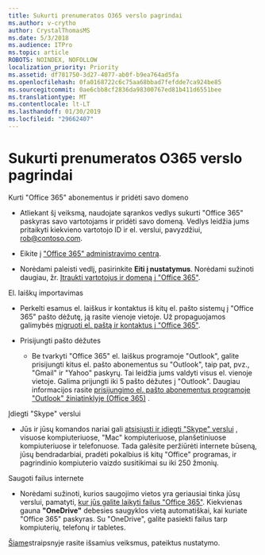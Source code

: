```yaml
---
title: Sukurti prenumeratos O365 verslo pagrindai
ms.author: v-crytho
author: CrystalThomasMS
ms.date: 5/3/2018
ms.audience: ITPro
ms.topic: article
ROBOTS: NOINDEX, NOFOLLOW
localization_priority: Priority
ms.assetid: df781750-3d27-4077-ab0f-b9ea764ad5fa
ms.openlocfilehash: 0fa0168722c6c75aa68bbad7fefdde7ca924be85
ms.sourcegitcommit: 0ae6cbb8cf2836da98300767ed81b411d6551bee
ms.translationtype: MT
ms.contentlocale: lt-LT
ms.lasthandoff: 01/30/2019
ms.locfileid: "29662407"
---
```

# <a name="setting-up-your-o365-business-essentials-subscription"></a>Sukurti prenumeratos O365 verslo pagrindai

Kurti "Office 365" abonementus ir pridėti savo domeno
  
- Atliekant šį veiksmą, naudojate sąrankos vedlys sukurti "Office 365" paskyras savo vartotojams ir pridėti savo domeną. Vedlys leidžia jums pritaikyti kiekvieno vartotojo ID ir el. verslui, pavyzdžiui, [rob@contoso.com](mailto:rob@contoso.com).
    
- Eikite į ["Office 365" administravimo centrą](https://login.partner.microsoftonline.cn/).
    
- Norėdami paleisti vedlį, pasirinkite **Eiti į nustatymus**. Norėdami sužinoti daugiau, žr. [Įtraukti vartotojus ir domeną į "Office 365"](https://support.office.com/Article/Add-users-and-domain-to-Office-365-6383f56d-3d09-4dcb-9b41-b5f5a5efd611).
    
El. laiškų importavimas
  
- Perkelti esamus el. laiškus ir kontaktus iš kitų el. pašto sistemų į "Office 365" pašto dėžutę, ją rasite vienoje vietoje. Už propaguojamos galimybės [migruoti el. paštą ir kontaktus į "Office 365"](https://support.office.com/Article/Migrate-email-and-contacts-to-Office-365-a3e3bddb-582e-4133-8670-e61b9f58627e).
    
- Prisijungti pašto dėžutes
    
  - Be tvarkyti "Office 365" el. laiškus programoje "Outlook", galite prisijungti kitus el. pašto abonementus su "Outlook", taip pat, pvz., "Gmail" ir "Yahoo" paskyrų. Tai leidžia jums valdyti visus el. vienoje vietoje. Galima prijungti iki 5 pašto dėžutes į "Outlook". Daugiau informacijos rasite [prisijungimo el. pašto abonementus programoje "Outlook" žiniatinklyje (Office 365)](https://support.office.com/Article/Connect-email-accounts-in-Outlook-on-the-web-Office-365-d7012ff0-924f-4f78-8aca-c3912d886c4d) . 
    
Įdiegti "Skype" verslui
  
- Jūs ir jūsų komandos nariai gali [atsisiųsti ir įdiegti "Skype" verslui](https://support.office.com/Article/download-and-install-Skype-for-Business-8a0d4da8-9d58-44f9-9759-5c8f340cb3fb) , visuose kompiuteriuose, "Mac" kompiuteriuose, planšetiniuose kompiuteriuose ir telefonuose. Tada galėsite peržiūrėti internete būseną, jūsų bendradarbiai, pradėti pokalbius iš kitų "Office" programas, ir pagrindinio kompiuterio vaizdo susitikimai su iki 250 žmonių. 
    
Saugoti failus internete
  
- Norėdami sužinoti, kurios saugojimo vietos yra geriausiai tinka jūsų verslui, pamatyti, [kur jūs galite laikyti failus "Office 365"](https://support.office.com/article/c7c20284-bc94-47f4-9728-d28e9daf0790.aspx). Kiekvienas gauna **"OneDrive"** debesies saugyklos vietą automatiškai, kai kuriate "Office 365" paskyras. Su "OneDrive", galite pasiekti failus tarp kompiuterių, telefonų ir tabletes. 
    
[Šiame](https://support.office.com/Article/set-up-Office-365-for-business-6a3a29a0-e616-4713-99d1-15eda62d04fa#ID0EAAAABAAA=Business_Essentials)straipsnyje rasite išsamius veiksmus, pateiktus nustatymo.
  

